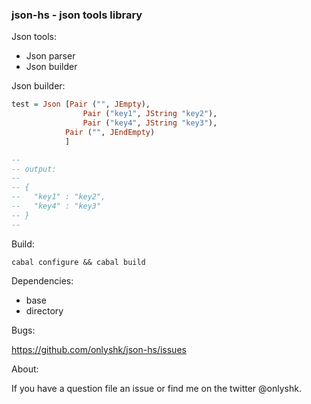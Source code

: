 ### json-hs - json tools library

Json tools:

  * Json parser
  * Json builder

Json builder:

```haskell
test = Json [Pair ("", JEmpty),
				Pair ("key1", JString "key2"),
				Pair ("key4", JString "key3"),
			Pair ("", JEndEmpty)
			]

--
-- output:
--
-- { 
--   "key1" : "key2",
--   "key4" : "key3"
-- }
--
```

Build:

```
cabal configure && cabal build
```

Dependencies:

  * base
  * directory

Bugs:

  https://github.com/onlyshk/json-hs/issues

About:

If you have a question file an issue or find me on the twitter @onlyshk.